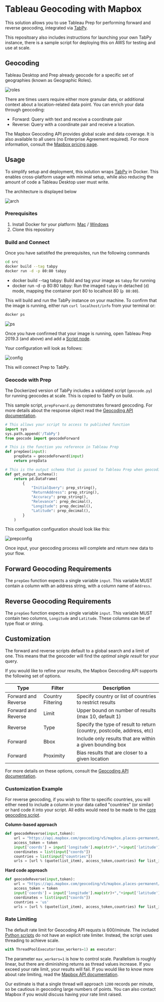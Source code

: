 # Tableau Geocoding with Mapbox

This solution allows you to use Tableau Prep for performing forward and reverse geocoding, integrated via [TabPy](https://github.com/tableau/TabPy).

This repositoary also includes instructions for launching your own TabPy instance, there is a sample script for deploying this on AWS for testing and use at scale.

## Geocoding

Tableau Desktop and Prep already geocode for a specific set of geographies (known as Geographic Roles).

![roles](assets/roles.png)

There are times users require either more granular data, or additional context about a location-related data point. You can enrich your data through geocoding:

- Forward: Query with text and receive a coordinate pair
- Reverse: Query with a coordinate pair and receive a location.

The Mapbox Geocoding API provides global scale and data coverage. It is also available to all users (no Enterprise Agreement required). For more information, consult the [Mapbox pricing page](https://www.mapbox.com/pricing/#geocode).

## Usage

To simplify setup and deployment, this solution wraps [TabPy](https://github.com/tableau/TabPy) in Docker. This enables cross-platform usage with minimal setup, while also reducing the amount of code a Tableau Desktop user must write.

The architecture is displayed below

![arch](assets/arch.png)

### Prerequisites

1. Install Docker for your platform: [Mac](https://docs.docker.com/docker-for-mac/install/) / [Windows](https://docs.docker.com/docker-for-windows/)
2. Clone this repository

### Build and Connect

Once you have satistifed the prerequisites, run the following commands

```bash
cd src
docker build --tag tabpy
docker run -d -p 80:80 tabpy
```

- docker build --tag tabpy: Build and tag your image as `tabpy` for running
- docker run -d -p 80:80 tabpy: Run the imaged `tabpy` in detached (`d`) mode, mapping the container port 80 to localhost 80 (`p 80:80`).

This will build and run the TabPy instance on your machine. To confirm that the image is running, either run `curl localhost/info` from your terminal or:

```bash
docker ps
```

![ps](assets/dockerps.png)

Once you have confirmed that your image is running, open Tableau Prep 2019.3 (and above) and add a [Script node](https://help.tableau.com/current/prep/en-us/prep_scripts_TabPy.htm#add-a-script-to-your-flow).

Your configuration will look as follows:

![config](assets/pyconfig.png)

This will connect Prep to TabPy.

### Geocode with Prep

The Dockerized version of TabPy includes a validated script (`geocode.py`) for running geocodes at scale. This is copied to TabPy on build.

This sample script, `prepForward.py` demonstrates forward geocoding. For more details about the response object read the [Geocoding API documentation](https://docs.mapbox.com/api/search/#geocoding-response-object).

```python
# This allows your script to access to published function
import sys
sys.path.append('/TabPy')
from geocode import geocodeForward

# This is the function you reference in Tableau Prep
def prepGeo(input):
    prepData = geocodeForward(input)
    return prepData

# This is the output schema that is passed to Tableau Prep when geocoding is complete
def get_output_schema():
    return pd.DataFrame(
        {
            "InitialQuery": prep_string(),
            "ReturnAddress": prep_string(),
            "Accuracy": prep_string(),
            "Relevance": prep_decimal(),
            "Longitude": prep_decimal(),
            "Latitude": prep_decimal(),
        }
    )
```

This configuation configuration should look like this:

![prepconfig](assets/prepconfig.png)

Once input, your geocoding process will complete and return new data to your flow.

## Forward Geocoding Requirements

The `prepGeo` function expects a single variable `input`. This variable MUST contain a column with an address string, with a column name of `Address`.

## Reverse Geocoding Requirements

The `prepGeo` function expects a single variable `input`. This variable MUST contain two columns, `Longitude` and `Latitude`. These columns can be of type float or string.

## Customization

The forward and reverse scripts default to a global search and a limit of one. This means that the geocoder will find the *optimal single result* for your query.

If you would like to refine your results, the Mapbox Geocoding API supports the following set of options.

| Type                | Filter            | Description                                                            |
|---------------------|-------------------|------------------------------------------------------------------------|
| Forward and Reverse | Country Filtering | Specify country or list of countries to restrict results               |
| Forward and Reverse | Limit             | Upper bound on number of results (max 10, default 1)                   |
| Reverse             | Type              | Specify the type of result to return (country, postcode, address, etc) |
| Forward             | Bbox              | Include only results that are within a given bounding box              |
| Forward             | Proximity         | Bias results that are closer to a given location                       |

For more details on these options, consult the [Geocoding API documentation](https://docs.mapbox.com/api/search/).

### Customization Example

For reverse geocoding, if you wish to filter to specific countries, you will either need to include a column in your data called "countries" (or similar) or hard code it into your script. All edits would need to be made to the [core geocoding script](src/geocode.py).

**Column-based approach**

```python
def geocodeReverse(input,token):
    url = "https://api.mapbox.com/geocoding/v5/mapbox.places-permanent/%s.json?access_token=%s&types=address&country=%s&limit=1"
    access_token = token
    input['coords'] = input['longitude'].map(str)+","+input['latitude'].map(str)
    coordinates = list(input["coords"])
    countries = list(input["countries"])
    urls = [url % (quote(list_item), access_token,countries) for list_item in coordinates]
```

**Hard code approach**

```python
def geocodeReverse(input,token):
    url = "https://api.mapbox.com/geocoding/v5/mapbox.places-permanent/%s.json?access_token=%s&types=address&country=%s&limit=1"
    access_token = token
    input['coords'] = input['longitude'].map(str)+","+input['latitude'].map(str)
    coordinates = list(input["coords"])
    countries = 'us'
    urls = [url % (quote(list_item), access_token,countries) for list_item in coordinates]
```

### Rate Limiting

The default rate limit for Geocoding API requsts is 600/minute. The included [Python scripts](src/geocode.py) do not have an explicit rate limiter. Instead, the script uses threading to achieve scale.

```python
with ThreadPoolExecutor(max_workers=1) as executor:
```

The parameter `max_workers=1` is how to control scale. Parallelism is roughly linear, but there are diminishing returns as thread values increase. If you exceed your rate limit, your results will fail. If you would like to know more about rate limiting, read the [Mapbox API documentation](https://docs.mapbox.com/api/#rate-limits).

Our estimate is that a single thread will approach `1200` records per minute, so be cautious in geocoding large numbers of points. You can also contact Mapbox if you would discuss having your rate limit raised.
